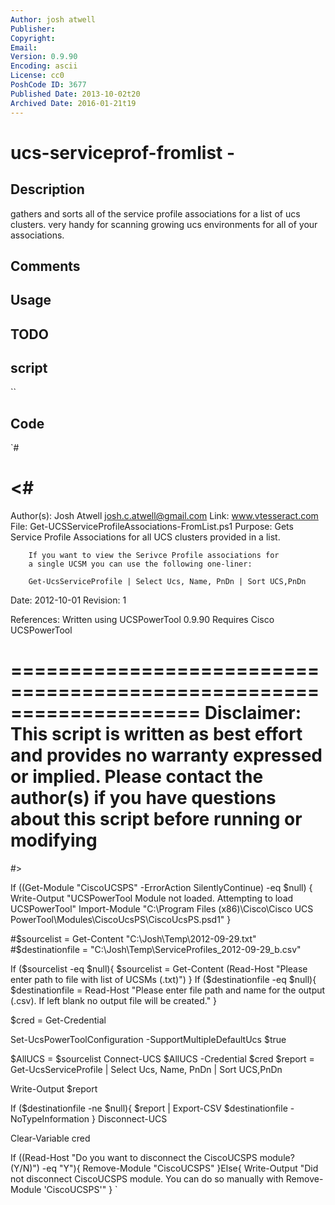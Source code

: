 ```yaml
---
Author: josh atwell
Publisher: 
Copyright: 
Email: 
Version: 0.9.90
Encoding: ascii
License: cc0
PoshCode ID: 3677
Published Date: 2013-10-02t20
Archived Date: 2016-01-21t19
---
```


# ucs-serviceprof-fromlist - 

## Description

gathers and sorts all of the service profile associations for a list of ucs clusters.  very handy for scanning growing ucs environments for all of your associations.

## Comments



## Usage



## TODO



## script

``

## Code

`#
 #
 <#
 ====================================================================
 Author(s):	Josh Atwell <josh.c.atwell@gmail.com>
 Link:		www.vtesseract.com
 File: 		Get-UCSServiceProfileAssociations-FromList.ps1
 Purpose: 	Gets Service Profile Associations for all UCS clusters
 		provided in a list.
 				
 		If you want to view the Serivce Profile associations for
 		a single UCSM you can use the following one-liner:
 				
 		Get-UcsServiceProfile | Select Ucs, Name, PnDn | Sort UCS,PnDn
  
 Date:		2012-10-01
 Revision: 	1
  
 References:	Written using UCSPowerTool 0.9.90
 		Requires Cisco UCSPowerTool
 
 ====================================================================
 Disclaimer: This script is written as best effort and provides no 
 warranty expressed or implied. Please contact the author(s) if you 
 have questions about this script before running or modifying
 ====================================================================
 #>
 
 
 If ((Get-Module "CiscoUCSPS" -ErrorAction SilentlyContinue) -eq $null) {
 Write-Output "UCSPowerTool Module not loaded.  Attempting to load UCSPowerTool"
 Import-Module "C:\Program Files (x86)\Cisco\Cisco UCS PowerTool\Modules\CiscoUcsPS\CiscoUcsPS.psd1"
 }
 
 #$sourcelist =  Get-Content "C:\Josh\Temp\2012-09-29.txt"
 #$destinationfile = "C:\Josh\Temp\ServiceProfiles_2012-09-29_b.csv"
 
 If ($sourcelist -eq $null){
 $sourcelist = Get-Content (Read-Host "Please enter path to file with list of UCSMs (.txt)")
 }
 If ($destinationfile -eq $null){
 $destinationfile = Read-Host "Please enter file path and name for the output (.csv).  If left blank no output file will be created."
 }
 
 $cred = Get-Credential
 
 Set-UcsPowerToolConfiguration -SupportMultipleDefaultUcs $true
 
 $AllUCS = $sourcelist
 Connect-UCS $AllUCS -Credential $cred
 $report = Get-UcsServiceProfile | Select Ucs, Name, PnDn | Sort UCS,PnDn
 
 Write-Output $report
 
 If ($destinationfile -ne $null){
 $report | Export-CSV $destinationfile -NoTypeInformation
 }
 Disconnect-UCS
 
 Clear-Variable cred
 
 If ((Read-Host "Do you want to disconnect the CiscoUCSPS module? (Y/N)") -eq "Y"){
 Remove-Module "CiscoUCSPS"
 }Else{
 Write-Output "Did not disconnect CiscoUCSPS module.  You can do so manually with Remove-Module 'CiscoUCSPS'"
 }
`

